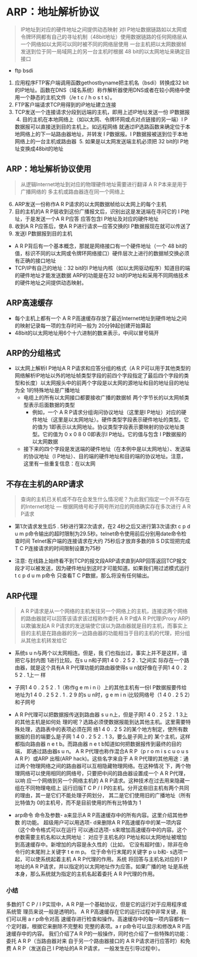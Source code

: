 # ARP：地址解析协议
> IP地址到对应的硬件地址之间提供动态映射
> 对I P地址数据链路如以太网或令牌环网都有自己的寻址机制（48bit地址）使用数据链路的任何网络层从一个网络如以太网可以同时被不同的网络层使用
> 一台主机把以太网数据帧发送到位于同一局域网上的另一台主机时根据 48 bit的以太网地址来确定目接口


*  ftp bsdi
  1. 应用程序FTP客户端调用函数gethostbyname把主机名（bsdi）转换成32 bit的IP地址。函数在DNS（域名系统）称作解析器使用DNS或者在较小网络中使用一个静态的主机文件（/e t c / h o s t s）。
  2. FTP客户端请求TCP用得到的iP地址建立连接
  3. TCP发送一个连接请求分段到远端的主机，即用上述IP地址发送一份 IP数据报
  4. 目的主机在本地网络上（如以太网、令牌环网或点对点链接的另一端）I P数据报可以直接送到目的主机上。如远程网络 就通过IP选路函数来确定位于本地网络上的下一站路由器地址，并转发 I P数据报。I P数据报被送到位于本地网络上的一台主机或路由器
  5. 如果是以太网发送端主机必须把 32 bit的I P地址变换成48bit的地址



##  ARP：地址解析协议使用
> 从逻辑Internet地址到对应的物理硬件地址需要进行翻译 A R P本来是用于广播网络的 多主机或路由器连在同一个网络上

6. ARP发送一份称作A R P请求的以太网数据帧给以太网上的每个主机
7. 目的主机的A R P层收到这份广播报文后，识别出这是发送端在寻问它的 I P地址，于是发送一个A R P应答 应答包含I P地址及对应的硬件地址
8. 收到A R P应答后，使A R P进行请求—应答交换的I P数据报现在就可以传送了
9. 发送I P数据报到目的主机
  * A R P背后有一个基本概念，那就是网络接口有一个硬件地址（一个 48 bit的值，标识不同的以太网或令牌环网络接口）硬件层次上进行的数据帧交换必须有正确的接口地址 
  * TCP/IP有自己的地址：32 bit的I P地址内核（如以太网驱动程序）知道目的端的硬件地址才能发送数据 ARP的功能是在32 bit的IP地址和采用不同网络技术的硬件地址之间提供动态映射。


## ARP高速缓存
* 每个主机上都有一个 A R P高速缓存存放了最近Internet地址到硬件地址之间的映射记录每一项的生存时间一般为 20分钟起创建开始算起
* 48bit的以太网地址用6个十六进制的数来表示，中间以冒号隔开

## ARP的分组格式

* 以太网上解析I P地址A R P请求和应答分组的格式（A R P可以用于其他类型的网络解析IP地址以外的地址帧类型字段的前四个字段指定了最后四个字段的类型和长度）以太网报头中的前两个字段是以太网的源地址和目的地址目的地址为全 1的特殊地址是广播地址
  * 电缆上的所有以太网接口都要接收广播的数据帧 两个字节长的以太网帧类型表示后面数据的类型 
    * 例如，一个 A R P请求分组询问协议地址（这里是I P地址）对应的硬件地址（这里是以太网地址）。硬件类型字段表示硬件地址的类型。它的值为 1即表示以太网地址。协议类型字段表示要映射的协议地址类型。它的值为 0 x 0 8 0 0即表示I P地址。它的值与包含 I P数据报的以太网数据
  * 接下来的四个字段是发送端的硬件地址（在本例中是以太网地址）、发送端的协议地址（I P地址）、目的端的硬件地址和目的端的协议地址。注意，这里有一些重复信息：在以太网


## 不存在主机的ARP请求
> 查询的主机已关机或不存在会发生什么情况呢？为此我们指定一个并不存在的Internet地址 — 根据网络号和子网号所对应的网络确实存在多次进行 A R P请求

* 第1次请求发生后5 . 5秒进行第2次请求，在2 4秒之后又进行第3次请求t c p d u m p命令输出的超时限制为29.5秒。telnet命令使用前后分别用date命令检查时间 Telnet客户端的连接请求在大约 75秒后才放弃多数的B S D实现把完成T C P连接请求的时间限制设置为75秒

* 注意: 在线路上始终看不到TCP的报文段ARP请求直到ARP回答返回TCP报文段才可以被发送，因为硬件地址到这时才可能知道。如果我们用过滤模式运行t c p d u m p命令 只查看T C P数据，那么将没有任何输出。


## ARP代理
> A R P请求是从一个网络的主机发往另一个网络上的主机，连接这两个网络的路由器就可以回答该请求该过程称作委托 A R P或A R P代理(Proxy ARP)
以欺骗发起A R P请求的发送端使它误以为路由器就是目的主机，而事实上目的主机是在路由器的另一边路由器的功能相当于目的主机的代理，把分组从其他主机转发给它

* 系统s u n与两个以太网相连。但是，我
们也指出过，事实上并不是这样，请把它与封内图 1进行比较。在s u n和子网1 4 0 . 2 5 2 . 1之间实
际存在一个路由器，就是这个具有A R P代理功能的路由器使得s u n就好像在子网1 4 0 . 2 5 2 . 1上一
样
* 子网1 4 0 . 2 5 2 . 1（称作g e m i n i）上的其他主机有一份I P数据报要传给地址为1 4 0 . 2 5 2 . 1 . 2 9
的s u n时，g e m i n i比较网络号（1 4 0 . 2 5 2）和子网号

* A R P代理可以把数据报传送到路由器 s u n上，但是子网1 4 0 . 2 5 2 . 1 3上的其他主机是如何处
理的呢？选路必须使数据报能到达其他主机。这里需要特殊处理，选路表中的表项必须在网
络1 4 0 . 2 5 2的某个地方制定，使所有数据报的目的端要么是子网 1 4 0 . 2 5 2 . 1 3，要么是子网上的
某个主机，这样都指向路由器 n e t b。而路由器 n e t b知道如何把数据报传到最终的目的端，
即通过路由器s u n。
A R P代理也称作混合A R P（p r o m i s c u o u s A R P）或ARP 出租(ARP hack)。这些名字来自于
A R P代理的其他用途：通过两个物理网络之间的路由器可以互相隐藏物理网络。在这种情况
下，两个物理网络可以使用相同的网络号，只要把中间的路由器设置成一个 A R P代理，以响
应一个网络到另一个网络主机的 A R P请求。这种技术在过去用来隐藏一组在不同物理电缆上
运行旧版T C P / I P的主机。分开这些旧主机有两个共同的理由，其一是它们不能处理子网划分，
其二是它们使用旧的广播地址（所有比特值为 0的主机号，而不是目前使用的所有比特值为 1


* arp命令
命令及参数- a来显示A R P高速缓存中的所有内容。这里介绍其他参数
的功能。
超级用户可以用选项- d来删除A R P高速缓存中的某一项内容（这个命令格式可以在运行
可以通过选项- s来增加高速缓存中的内容。这个参数需要主机名和以太网地址：
对应于主机名的I P地址和以太网地址被增加到高速缓存中。新增加的内容是永久性的（比如，
它没有超时值），除非在命令行的末尾附上关键字 t e m p。
位于命令行末尾的关键字 p u b和- s选项一起，可以使系统起着主机 A R P代理的作用。系统
将回答与主机名对应的 I P地址的A R P请求，并以指定的以太网地址作为应答。如果广播的地
址是系统本身，那么系统就为指定的主机名起着委托 A R P代理的作用。

### 小结
多数的T C P / I P实现中，A R P是一个基础协议，但是它的运行对于应用程序或系统管
理员来说一般是透明的。 A R P高速缓存在它的运行过程中非常关键，我们可以用 a r p命令对高
速缓存进行检查和操作。高速缓存中的每一项内容都有一个定时器，根据它来删除不完整和
完整的表项。a r p命令可以显示和修改A R P高速缓存中的内容。
我们介绍了A R P的一般操作，同时也介绍了一些特殊的功能：委托 A R P（当路由器对来
自于另一个路由器接口的 A R P请求进行应答时）和免费 A R P（发送自己 I P地址的A R P请求，
一般发生在引导过程中）。


